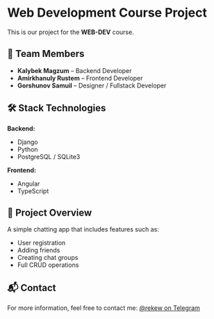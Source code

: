 # Web Development Course Project

This is our project for the **WEB-DEV** course.

## 👥 Team Members

- **Kalybek Magzum** – Backend Developer
- **Amirkhanuly Rustem** – Frontend Developer
- **Gorshunov Samuil** – Designer / Fullstack Developer

## 🛠️ Stack Technologies

**Backend:**

- Django
- Python
- PostgreSQL / SQLite3

**Frontend:**

- Angular
- TypeScript

## 📱 Project Overview

A simple chatting app that includes features such as:

- User registration
- Adding friends
- Creating chat groups
- Full CRUD operations

## 📬 Contact

For more information, feel free to contact me: [@rekew on Telegram](https://t.me/rekew)
